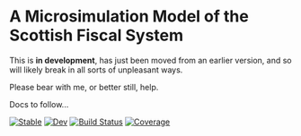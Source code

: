# A  Microsimulation Model of the Scottish Fiscal System

This is **in development**, has just been moved from an earlier version, and so will likely break in all sorts of unpleasant ways.

Please bear with me, or better still, help.

Docs to follow...


[![Stable](https://img.shields.io/badge/docs-stable-blue.svg)](https://grahamstark.github.io/ScottishTaxBenefitModel.jl/stable)
[![Dev](https://img.shields.io/badge/docs-dev-blue.svg)](https://grahamstark.github.io/ScottishTaxBenefitModel.jl/dev)
[![Build Status](https://travis-ci.com/grahamstark/ScottishTaxBenefitModel.jl.svg?branch=master)](https://travis-ci.com/grahamstark/ScottishTaxBenefitModel.jl)
[![Coverage](https://codecov.io/gh/grahamstark/ScottishTaxBenefitModel.jl/branch/master/graph/badge.svg)](https://codecov.io/gh/grahamstark/ScottishTaxBenefitModel.jl)
